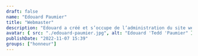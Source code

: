 ```yaml
---
draft: false
name: "Edouard Paumier"
title: "Webmaster"
description: "Edouard a créé et s’occupe de l’administration du site web d’Ethosph’R."
avatar: { src: "./edouard-paumier.jpg", alt: "Edouard 'Tedd 'Paumier" }
publishDate: "2022-11-07 15:39"
groups: ["honneur"]
---
```

